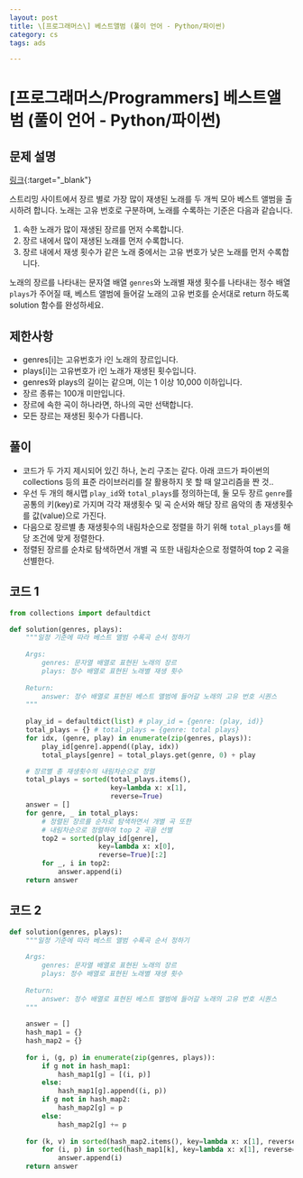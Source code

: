 ```yaml
---
layout: post
title: \[프로그래머스\] 베스트앨범 (풀이 언어 - Python/파이썬)
category: cs
tags: ads

---
```


# [프로그래머스/Programmers] 베스트앨범 (풀이 언어 - Python/파이썬)
## 문제 설명
[링크](https://school.programmers.co.kr/learn/courses/30/lessons/42579){:target="_blank"}

스트리밍 사이트에서 장르 별로 가장 많이 재생된 노래를 두 개씩 모아 베스트 앨범을 출시하려 합니다. 노래는 고유 번호로 구분하며, 노래를 수록하는 기준은 다음과 같습니다.

1. 속한 노래가 많이 재생된 장르를 먼저 수록합니다.
1. 장르 내에서 많이 재생된 노래를 먼저 수록합니다.
1. 장르 내에서 재생 횟수가 같은 노래 중에서는 고유 번호가 낮은 노래를 먼저 수록합니다.

노래의 장르를 나타내는 문자열 배열 `genres`와 노래별 재생 횟수를 나타내는 정수 배열 `plays`가 주어질 때, 베스트 앨범에 들어갈 노래의 고유 번호를 순서대로 return 하도록 solution 함수를 완성하세요.

## 제한사항
- genres[i]는 고유번호가 i인 노래의 장르입니다.
- plays[i]는 고유번호가 i인 노래가 재생된 횟수입니다.
- genres와 plays의 길이는 같으며, 이는 1 이상 10,000 이하입니다.
- 장르 종류는 100개 미만입니다.
- 장르에 속한 곡이 하나라면, 하나의 곡만 선택합니다.
- 모든 장르는 재생된 횟수가 다릅니다.

## 풀이
- 코드가 두 가지 제시되어 있긴 하나, 논리 구조는 같다. 아래 코드가 파이썬의 collections 등의 표준 라이브러리를 잘 활용하지 못 할 때 알고리즘을 짠 것..
- 우선 두 개의 해시맵 `play_id`와 `total_plays`를 정의하는데, 둘 모두 장르 `genre`를 공통의 키(key)로 가지며 각각 재생횟수 및 곡 순서와 해당 장르 음악의 총 재생횟수를 값(value)으로 가진다.
- 다음으로 장르별 총 재생횟수의 내림차순으로 정렬을 하기 위해 `total_plays`를 해당 조건에 맞게 정렬한다.
- 정렬된 장르를 순차로 탐색하면서 개별 곡 또한 내림차순으로 정렬하여 top 2 곡을 선별한다.

## 코드 1
```python
from collections import defaultdict

def solution(genres, plays):
    """일정 기준에 따라 베스트 앨범 수록곡 순서 정하기
    
    Args:
        genres: 문자열 배열로 표현된 노래의 장르
        plays: 정수 배열로 표현된 노래별 재생 횟수
        
    Return:
        answer: 정수 배열로 표현된 베스트 앨범에 들어갈 노래의 고유 번호 시퀀스
    """
    
    play_id = defaultdict(list) # play_id = {genre: (play, id)}
    total_plays = {} # total_plays = {genre: total plays}
    for idx, (genre, play) in enumerate(zip(genres, plays)):
        play_id[genre].append((play, idx))
        total_plays[genre] = total_plays.get(genre, 0) + play

    # 장르별 총 재생횟수의 내림차순으로 정렬
    total_plays = sorted(total_plays.items(),
                         key=lambda x: x[1],
                         reverse=True)
    answer = []
    for genre, _ in total_plays:
        # 정렬된 장르를 순차로 탐색하면서 개별 곡 또한
        # 내림차순으로 정렬하여 top 2 곡을 선별
        top2 = sorted(play_id[genre],
                      key=lambda x: x[0],
                      reverse=True)[:2]
        for _, i in top2:
            answer.append(i)
    return answer
```

## 코드 2
```python
def solution(genres, plays):
    """일정 기준에 따라 베스트 앨범 수록곡 순서 정하기
    
    Args:
        genres: 문자열 배열로 표현된 노래의 장르
        plays: 정수 배열로 표현된 노래별 재생 횟수
        
    Return:
        answer: 정수 배열로 표현된 베스트 앨범에 들어갈 노래의 고유 번호 시퀀스
    """
    
    answer = []
    hash_map1 = {}
    hash_map2 = {}
    
    for i, (g, p) in enumerate(zip(genres, plays)):
        if g not in hash_map1:
            hash_map1[g] = [(i, p)]
        else:
            hash_map1[g].append((i, p))
        if g not in hash_map2:
            hash_map2[g] = p
        else:
            hash_map2[g] += p
    
    for (k, v) in sorted(hash_map2.items(), key=lambda x: x[1], reverse=True):
        for (i, p) in sorted(hash_map1[k], key=lambda x: x[1], reverse=True)[:2]:
            answer.append(i)
    return answer
```

